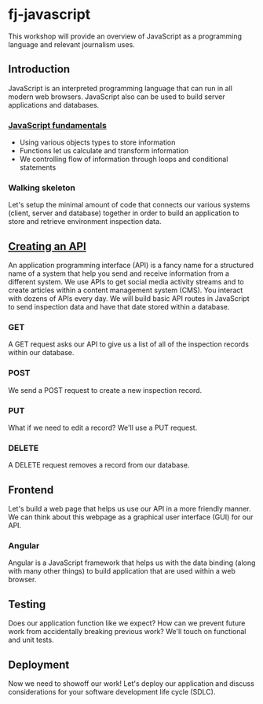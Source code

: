 fj-javascript
=============

This workshop will provide an overview of JavaScript as a programming language and relevant journalism uses.

## Introduction

JavaScript is an interpreted programming language that can run in all modern web browsers. JavaScript also can be used to build server applications and databases. 

### [JavaScript fundamentals](fundamentals/fundamentals.md)

* Using various objects types to store information
* Functions let us calculate and transform information 
* We controlling flow of information through loops and conditional statements

### Walking skeleton

Let's setup the minimal amount of code that connects our various systems (client, server and database) together in order to build an application to store and retrieve environment inspection data.

## [Creating an API](api/api.md)

An application programming interface (API) is a fancy name for a structured name of a system that help you send and receive information from a different system. We use APIs to get social media activity streams and to create articles within a content management system (CMS). You interact with dozens of APIs every day. We will build basic API routes in JavaScript to send inspection data and have that date stored within a database.

### GET

A GET request asks our API to give us a list of all of the inspection records within our database.

### POST

We send a POST request to create a new inspection record.

### PUT

What if we need to edit a record? We'll use a PUT request.

### DELETE

A DELETE request removes a record from our database.

## Frontend

Let's build a web page that helps us use our API in a more friendly manner. We can think about this webpage as a graphical user interface (GUI) for our API.

### Angular

Angular is a JavaScript framework that helps us with the data binding (along with many other things) to build application that are used within a web browser.

## Testing

Does our application function like we expect? How can we prevent future work from accidentally breaking previous work? We'll touch on functional and unit tests.

## Deployment

Now we need to showoff our work! Let's deploy our application and discuss considerations for your software development life cycle (SDLC).
